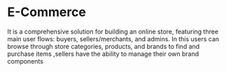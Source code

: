 # E-Commerce
It is a comprehensive solution for building an online store, featuring three main user flows: buyers, sellers/merchants, and admins. In this users can browse through store categories, products, and brands to find and purchase items ,sellers have the ability to manage their own brand components 
